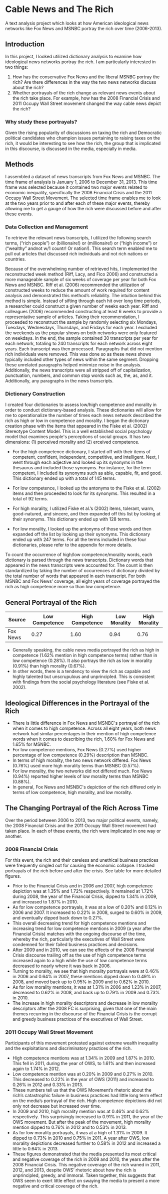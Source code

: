 # Cable News and The Rich
A text analysis project which looks at how American ideological news networks like Fox News and MSNBC portray the rich over time (2006-2013).

## Introduction
In this project, I looked utilized dictionary analysis to examine how ideological news networks portray the rich. I am particularly interested in two things:
1. How has the conservative Fox News and the liberal MSNBC portray the rich? Are there differences in the way the two news networks discuss about the rich? 
2. Whether portrayals of the rich change as relevant news events about the rich take place. For example, how has the 2008 Financial Crisis and 2011 Occupy Wall Street movement changed the way cable news depict the rich? 

### Why study these portrayals?
Given the rising popularity of discussions on taxing the rich and Democratic political candidates who champion issues pertaining to raising taxes on the rich, it would be interesting to see how the rich, the group that is implicated in this discourse, is discussed in the media, especially in media.

## Methods
I assembled a dataset of news transcripts from Fox News and MSNBC. The time frame of analysis is January 1, 2006 to December 31, 2013. This time frame was selected because it contained two major events related to economic inequality, specifically the 2008 Financial Crisis and the 2011 Occupy Wall Street Movement. The selected time frame enables me to look at the two years prior to and after each of these major events, thereby allowing me to get a gauge of how the rich were discussed before and after these events.

### Data Collection and Management
To retrieve the relevant news transcripts, I utilized the following search terms, (“rich people”) or (billionaire!) or (millionaire!) or (“high income”) or (“wealthy” andnot w/1 countr! Or nation!). This search term enabled me to pull out articles that discussed rich individuals and not rich nations or countries. 

Because of the overwhelming number of retrieved hits, I implemented the reconstructed week method (Riff, Lacy, and Fico 2006) and constructed a more manageable sample of six weeks of coverage per year for both Fox News and MSNBC. Riff et al. (2006) recommended the utilization of constructed weeks to reduce the amount of work required for content analysis and demonstrated this method’s reliability. The intuition behind this method is simple. Instead of sifting through each hit over long time periods, a researcher could construct a given number of weeks each year. Riff and colleagues (2006) recommended constructing at least 6 weeks to provide a representative sample of articles. Taking their recommendation, I proceeded to reconstruct the sample by randomly selecting six Mondays, Tuesdays, Wednesdays, Thursdays, and Fridays for each year. I excluded the weekends as the popular shows on both networks were only featured on weekdays. In the end, the sample contained 30 transcripts per year for each network, totaling to 240 transcripts for each network across eight years. 
Each transcript was then processed. Paragraphs that did not mention rich individuals were removed. This was done so as these news shows typically included other types of news within the same segment. Dropping these unrelated paragraphs helped minimize noise in the analysis. Additionally, the news transcripts were all stripped off of capitalization, punctuation, numbers, and common stop words such as, the, as, and it. Additionally, any paragraphs in the news transcripts.

### Dictionary Construction 
I created four dictionaries to assess low/high competence and morality in order to conduct dictionary-based analysis. These dictionaries will allow for me to operationalize the number of times each news network described the rich as high or low in competence and morality. I began the dictionary creation phase with the items that appeared in the Fiske et al. (2002) Stereotype Content Model. This is a well established social psychology model that examines people's perceptions of social groups. It has two dimensions: (1) perceived morality and (2) erceived competence. 

- For the high competence dictionary, I started off with their items of competent, confident, independent, competitive, and intelligent. Next, I went through each adjective and looked up its synonyms in the thesaurus and included those synonyms. For instance, for the term competent, I included its synonyms such as able, capable, fit, and good. This dictionary ended up with a total of 145 terms.

- For low competence, I looked up the antonyms to the Fiske et al. (2002) items and then proceeded to look for its synonyms. This resulted in a total of 92 terms. 

- For high morality, I utilized Fiske et al.’s (2002) items, tolerant, warm, good-natured, and sincere, and then expanded off this list by looking at their synonyms. This dictionary ended up with 128 terms. 

- For low morality, I looked up the antonyms of those words and then expanded off the list by looking up their synonyms. This dictionary ended up with 247 terms. For all the terms included in these four dictionaries, please refer to the appendix for more details. 

To count the occurrence of high/low competence/morality words, each dictionary is parsed through the news transcripts. Dictionary words that appeared in the news transcripts were accounted for. The count is then standardized by taking the number of occurrences of dictionary divided by the total number of words that appeared in each transcript. For both MSNBC and Fox News’ coverage, all eight years of coverage portrayed the rich as high competence more so than low competence. 

## General Portrayal of the Rich

| Source | Low Competence | High Competence | Low Morality | High Morality |
| --------------- | --------------- | --------------- | --------------- | --------------- |
| Fox News | 0.27 | 1.60 | 0.94 | 0.76 |

- Generally speaking, the cable news media portrayed the rich as high in competence (1.62% mention in high competence terms) rather than in low competence (0.28%). It also portrays the rich as low in morality (0.91%) than high morality (0.67%). 
- In other words, there is a tendency to view the rich as capable and highly talented but unscrupulous and unprincipled. This is consistent with findings from the social psychology literature (see Fiske et al. 2002).  

## Ideological Differences in the Portrayal of the Rich
- There is little difference in Fox News and MSNBC's portrayal of the rich when it comes to high competence. Across all eight years, both news network had similar percentages in their mention of high competence words when it comes to describing the rich, 1.60% for Fox News and 1.65% for MSNBC. 
- For low competence mentions, Fox News (0.27%) used higher percentage of low competence (0.29%) description than MSNBC.
- In terms of high morality, the two news network differed. Fox News (0.76%) used more high morality terms than MSNBC (0.57%). 
- For low morality, the two networks did not differed much. Fox News (0.94%) reported higher levels of low morality terms than MSNBC (0.88%). 
- In general, Fox News and MSNBC's depiction of the rich differed only in terms of low competence, high morality, and low morality. 

## The Changing Portrayal of the Rich Across Time
Over the period between 2006 to 2013, two major political events, namely, the 2008 Financial Crisis and the 2011 Occupy Wall Street movement had taken place. In each of these events, the rich were implicated in one way or another. 

### 2008 Financial Crisis
For this event, the rich and their careless and unethical business practices were frequently singled out for causing the economic collapse. I tracked portrayals of the rich before and after the crisis. See table for more detailed figures. 
- Prior to the Financial Crisis and in 2006 and 2007, high competence depiction was at 1.35% and 1.72% respectively. It remained at 1.72% during 2008, the year of the Financial Crisis, dipped to 1.34% in 2009, and increased to 1.87% in 2010.
-  As for low competence portrayals, it was at a low of 0.20% and 0.12% in 2006 and 2007. It increased to 0.22% in 2008, surged to 0.60% in 2009, and eventually dipped back down to 0.27%. 
-  This overall decreasing trend for high competence mentions and increasing trend for low competence mentions in 2009 (a year after the Financial Crisis) matches with the ongoing discourse of the time, whereby the rich, particularly the executives of Wall Street were condemned for their failed business practices and decisions. 
-  After 2009 and in 2010, we can see the effects of the 2008 Financial Crisis discourse trailing off as the use of high competence terms increased again to a high while the use of low competence terms decreased to nearly where it was back in 2006. 
-  Turning to morality, we see that high morality portrayals were at 0.46% in 2006 and 0.64% in 2007, these mentions dipped down to 0.49% in 2008, and moved back up to 0.95% in 2009 and to 0.62% in 2010. 
-  As for low morality mentions, it was at 1.31% in 2006 and 1.23% in 2007, decreased to 0.62% in 2008, and back up to 0.79% in 2009 and 0.73% in 2010. 
-  The increase in high morality descriptors and decrease in low morality descriptors after the 2008 FC is surprising, given that one of the main themes recurring in the discourse of the Financial Crisis is the corrupt and greedy business practices of the executives of Wall Street. 

### 2011 Occupy Wall Street Movement
Participants of this movement protested against extreme wealth inequality and the exploitations and discriminatory practices of the rich. 
- High competence mentions was at 1.34% in 2009 and 1.87% in 2010. This fell in 2011, during the year of OWS, to 1.61% and then increased again to 1.74% in 2012. 
- Low competence mention was at 0.20% in 2009 and 0.27% in 2010. This decreased to 0.22% in the year of OWS (2011) and increased to 0.26% in 2012 and 0.33% in 2013. 
- These numbers tell us that the OWS Movement’s rhetoric about the rich’s catastrophic failure in business practices had little long term effect on the media’s portrayal of the rich. High competence depictions did not only not decrease but increased over time. 
- In 2009 and 2010, high morality mention was at 0.46% and 0.62% respectively. This surprisingly increased to 0.91% in 2011, the year of the OWS movement. But after the peak of the movement, high morality mention dipped to 0.76% in 2012 and to 0.53% in 2013. 
- As for low morality portrayals, it was at a high of 1.31% in 2009. It dipped to 0.73% in 2010 and 0.75% in 2011. A year after OWS, low morality depictions decreased further to 0.58% in 2012 and increased a little to 0.64% in 2013. 
- These figures demonstrated that the media presented its most critical and negative coverage of the rich in 2009 and 2010, the years after the 2008 Financial Crisis. This negative coverage of the rich waned in 2011, 2012, and 2013, despite OWS’ rhetoric about how the rich is unprincipled, greedy, and immoral. Taken together, this suggests that OWS seem to exert little effect on swaying the media to present a more negative and critical coverage of the rich.  
